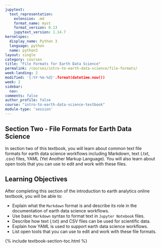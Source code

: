 ```yaml
---
jupytext:
  text_representation:
    extension: .md
    format_name: myst
    format_version: 0.13
    jupytext_version: 1.14.7
kernelspec:
  display_name: Python 3
  language: python
  name: python3
layout: single
category: courses
title: "File Formats for Earth Data Science"
permalink: /courses/intro-to-earth-data-science/file-formats/
week-landing: 2
modified: '{:%Y-%m-%d}'.format(datetime.now())
week: 2
sidebar:
  nav:
comments: false
author_profile: false
course: "intro-to-earth-data-science-textbook"
module-type: 'session'
---
```


## <i class="fa fa-ship" aria-hidden="true"></i> Section Two - File Formats for Earth Data Science

In section two of this textbook, you will learn about common text file formats for earth data science workflows including Markdown, text (.txt, .csv) files, YAML (Yet Another Markup Language). You will also learn about open tools that you can use to edit and work with these files.


## <i class="fa fa-graduation-cap" aria-hidden="true"></i> Learning Objectives

After completing this section of the introduction to earth analytics online textbook, you will be able to:

* Explain what the `Markdown` format is and describe its role in the documentation of earth data science workflows.
* Use basic `Markdown` syntax to format text in `Jupyter Notebook` files.
* Describe how text (.txt) and CSV files can be used for scientific data.
* Explain how YAML is used to support earth data science workflows.
* List open tools that you can use to edit and work with these file formats.

</div>


{% include textbook-section-toc.html %}

```{code-cell} ipython3

```
